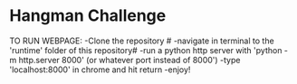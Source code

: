 # Hangman Challenge

TO RUN WEBPAGE:
-Clone the repository #
-navigate in terminal to the 'runtime' folder of this repository#
-run a python http server with 'python -m http.server 8000' (or whatever port instead of 8000')
-type 'localhost:8000' in chrome and hit return
-enjoy!

